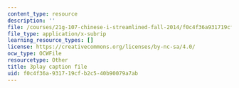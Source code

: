 ```yaml
---
content_type: resource
description: ''
file: /courses/21g-107-chinese-i-streamlined-fall-2014/f0c4f36a931719cfb2c540b90079a7ab_FtIdQUcZlWU.srt
file_type: application/x-subrip
learning_resource_types: []
license: https://creativecommons.org/licenses/by-nc-sa/4.0/
ocw_type: OCWFile
resourcetype: Other
title: 3play caption file
uid: f0c4f36a-9317-19cf-b2c5-40b90079a7ab
---
```


